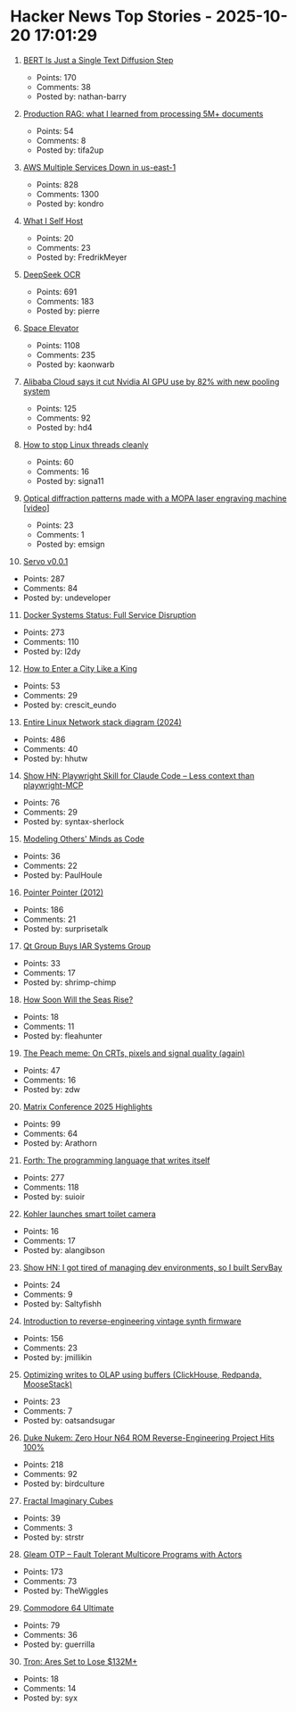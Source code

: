 # Hacker News Top Stories - 2025-10-20 17:01:29

1. [BERT Is Just a Single Text Diffusion Step](https://nathan.rs/posts/roberta-diffusion/)
   - Points: 170
   - Comments: 38
   - Posted by: nathan-barry

2. [Production RAG: what I learned from processing 5M+ documents](https://blog.abdellatif.io/production-rag-processing-5m-documents)
   - Points: 54
   - Comments: 8
   - Posted by: tifa2up

3. [AWS Multiple Services Down in us-east-1](https://health.aws.amazon.com/health/status?ts=20251020)
   - Points: 828
   - Comments: 1300
   - Posted by: kondro

4. [What I Self Host](https://fredrikmeyer.net/2025/10/18/what-i-self-host.html)
   - Points: 20
   - Comments: 23
   - Posted by: FredrikMeyer

5. [DeepSeek OCR](https://github.com/deepseek-ai/DeepSeek-OCR)
   - Points: 691
   - Comments: 183
   - Posted by: pierre

6. [Space Elevator](https://neal.fun/space-elevator/)
   - Points: 1108
   - Comments: 235
   - Posted by: kaonwarb

7. [Alibaba Cloud says it cut Nvidia AI GPU use by 82% with new pooling system](https://www.tomshardware.com/tech-industry/semiconductors/alibaba-says-new-pooling-system-cut-nvidia-gpu-use-by-82-percent)
   - Points: 125
   - Comments: 92
   - Posted by: hd4

8. [How to stop Linux threads cleanly](https://mazzo.li/posts/stopping-linux-threads.html)
   - Points: 60
   - Comments: 16
   - Posted by: signa11

9. [Optical diffraction patterns made with a MOPA laser engraving machine [video]](https://www.youtube.com/watch?v=RsGHr7dXLuI)
   - Points: 23
   - Comments: 1
   - Posted by: emsign

10. [Servo v0.0.1](https://github.com/servo/servo)
   - Points: 287
   - Comments: 84
   - Posted by: undeveloper

11. [Docker Systems Status: Full Service Disruption](https://www.dockerstatus.com/pages/incident/533c6539221ae15e3f000031/68f5e1c741c825463df7486c)
   - Points: 273
   - Comments: 110
   - Posted by: l2dy

12. [How to Enter a City Like a King](https://worldhistory.substack.com/p/how-to-enter-a-city-like-a-king)
   - Points: 53
   - Comments: 29
   - Posted by: crescit_eundo

13. [Entire Linux Network stack diagram (2024)](https://zenodo.org/records/14179366)
   - Points: 486
   - Comments: 40
   - Posted by: hhutw

14. [Show HN: Playwright Skill for Claude Code – Less context than playwright-MCP](https://github.com/lackeyjb/playwright-skill)
   - Points: 76
   - Comments: 29
   - Posted by: syntax-sherlock

15. [Modeling Others' Minds as Code](https://arxiv.org/abs/2510.01272)
   - Points: 36
   - Comments: 22
   - Posted by: PaulHoule

16. [Pointer Pointer (2012)](https://pointerpointer.com)
   - Points: 186
   - Comments: 21
   - Posted by: surprisetalk

17. [Qt Group Buys IAR Systems Group](https://www.qt.io/stock/qt-completes-the-recommended-public-cash-offer-to-the-shareholders-of-iar-systems-group-1760351460000-3668995)
   - Points: 33
   - Comments: 17
   - Posted by: shrimp-chimp

18. [How Soon Will the Seas Rise?](https://www.quantamagazine.org/how-soon-will-the-seas-rise-20251020/)
   - Points: 18
   - Comments: 11
   - Posted by: fleahunter

19. [The Peach meme: On CRTs, pixels and signal quality (again)](https://www.datagubbe.se/crt2/)
   - Points: 47
   - Comments: 16
   - Posted by: zdw

20. [Matrix Conference 2025 Highlights](https://element.io/blog/the-matrix-conference-a-seminal-moment-for-matrix/)
   - Points: 99
   - Comments: 64
   - Posted by: Arathorn

21. [Forth: The programming language that writes itself](https://ratfactor.com/forth/the_programming_language_that_writes_itself.html)
   - Points: 277
   - Comments: 118
   - Posted by: suioir

22. [Kohler launches smart toilet camera](https://techcrunch.com/2025/10/19/kohler-unveils-a-camera-for-your-toilet/)
   - Points: 16
   - Comments: 17
   - Posted by: alangibson

23. [Show HN: I got tired of managing dev environments, so I built ServBay](https://www.servbay.com)
   - Points: 24
   - Comments: 9
   - Posted by: Saltyfishh

24. [Introduction to reverse-engineering vintage synth firmware](https://ajxs.me/blog/Introduction_to_Reverse-Engineering_Vintage_Synth_Firmware.html)
   - Points: 156
   - Comments: 23
   - Posted by: jmillikin

25. [Optimizing writes to OLAP using buffers (ClickHouse, Redpanda, MooseStack)](https://www.fiveonefour.com/blog/optimizing-writes-to-olap-using-buffers)
   - Points: 23
   - Comments: 7
   - Posted by: oatsandsugar

26. [Duke Nukem: Zero Hour N64 ROM Reverse-Engineering Project Hits 100%](https://github.com/Gillou68310/DukeNukemZeroHour)
   - Points: 218
   - Comments: 92
   - Posted by: birdculture

27. [Fractal Imaginary Cubes](https://www.i.h.kyoto-u.ac.jp/users/tsuiki/icube/fractal/index-e.html)
   - Points: 39
   - Comments: 3
   - Posted by: strstr

28. [Gleam OTP – Fault Tolerant Multicore Programs with Actors](https://github.com/gleam-lang/otp)
   - Points: 173
   - Comments: 73
   - Posted by: TheWiggles

29. [Commodore 64 Ultimate](https://www.commodore.net/product-page/commodore-64-ultimate-basic-beige-batch1)
   - Points: 79
   - Comments: 36
   - Posted by: guerrilla

30. [Tron: Ares Set to Lose $132M+](https://deadline.com/2025/10/tron-ares-bombs-box-office-1236591880/)
   - Points: 18
   - Comments: 14
   - Posted by: syx


